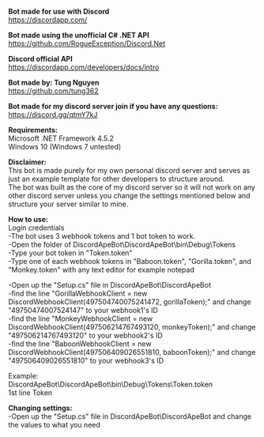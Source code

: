 **Bot made for use with Discord**  
https://discordapp.com/

**Bot made using the unofficial C# .NET API**  
https://github.com/RogueException/Discord.Net

**Discord official API**  
https://discordapp.com/developers/docs/intro

**Bot made by: Tung Nguyen**  
https://github.com/tung362

**Bot made for my discord server join if you have any questions:**  
https://discord.gg/qtmY7kJ


**Requirements:**  
Microsoft .NET Framework 4.5.2  
Windows 10 (Windows 7 untested)


**Disclaimer:**  
This bot is made purely for my own personal discord server and serves as just an example template for other developers to structure around.  
The bot was built as the core of my discord server so it will not work on any other discord server unless you change the settings mentioned below and structure your server similar to mine.


**How to use:**  
Login credentials  
-The bot uses 3 webhook tokens and 1 bot token to work.  
-Open the folder of DiscordApeBot\DiscordApeBot\bin\Debug\Tokens  
-Type your bot token in "Token.token"  
-Type one of each webhook tokens in "Baboon.token", "Gorilla.token", and "Monkey.token" with any text editor for example notepad  

-Open up the "Setup.cs" file in DiscordApeBot\DiscordApeBot  
-find the line "GorillaWebhookClient = new DiscordWebhookClient(497504740075241472, gorillaToken);" and change "49750474007524147" to your webhook1's ID  
-find the line "MonkeyWebhookClient = new DiscordWebhookClient(497506214767493120, monkeyToken);" and change "497506214767493120" to your webhook2's ID  
-find the line "BaboonWebhookClient = new DiscordWebhookClient(497506409026551810, baboonToken);" and change "497506409026551810" to your webhook3's ID  
 
 Example:  
 DiscordApeBot\DiscordApeBot\bin\Debug\Tokens\Token.token  
 1st line Token  
 
 
**Changing settings:**  
-Open up the "Setup.cs" file in DiscordApeBot\DiscordApeBot and change the values to what you need
